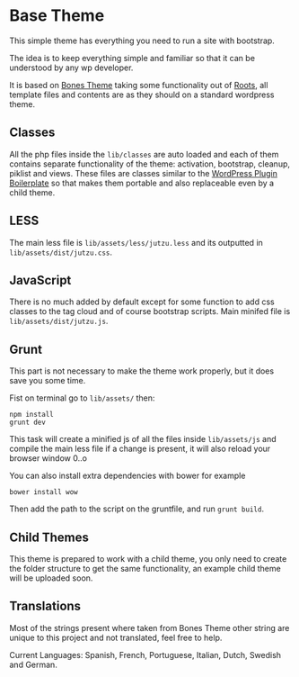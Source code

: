 # Base Theme

This simple theme has everything you need to run a site with bootstrap.

The idea is to keep everything simple and familiar so that it can be understood by any wp developer.

It is based on [Bones Theme](https://github.com/eddiemachado/bones) taking some functionality out of [Roots](https://roots.io/), all template files and contents are as they should on a standard wordpress theme.

## Classes

All the php files inside the `lib/classes` are auto loaded and each of them contains separate functionality of the theme: activation, bootstrap, cleanup, piklist and views. These files are classes similar to the [WordPress Plugin Boilerplate](https://github.com/theantichris/WordPress-Plugin-Boilerplate) so that makes them portable and also replaceable even by a child theme.

## LESS

The main less file is `lib/assets/less/jutzu.less` and its outputted in `lib/assets/dist/jutzu.css`.

## JavaScript

There is no much added by default except for some function to add css classes to the tag cloud and of course bootstrap scripts. Main minifed file is `lib/assets/dist/jutzu.js`.

## Grunt

This part is not necessary to make the theme work properly, but it does save you some time.

Fist on terminal go to `lib/assets/` then:

    npm install
    grunt dev

This task will create a minified js of all the files inside `lib/assets/js` and compile the main less file if a change is present, it will also reload your browser window 0..o

You can also install extra dependencies with bower for example

    bower install wow

Then add the path to the script on the gruntfile, and run `grunt build`.

## Child Themes

This theme is prepared to work with a child theme, you only need to create the folder structure to get the same functionality, an example child theme will be uploaded soon.

## Translations

Most of the strings present where taken from Bones Theme other string are unique to this project and not translated, feel free to help. 

Current Languages: Spanish, French, Portuguese, Italian, Dutch, Swedish and German. 
